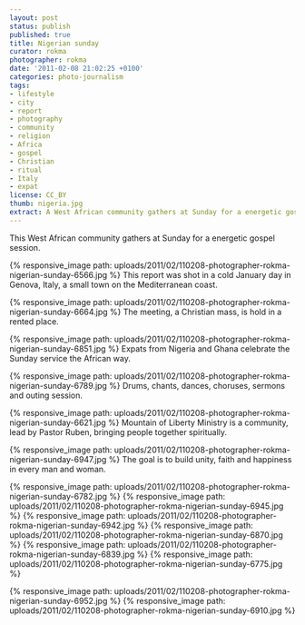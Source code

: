 ```yaml
---
layout: post
status: publish
published: true
title: Nigerian sunday
curator: rokma
photographer: rokma
date: '2011-02-08 21:02:25 +0100'
categories: photo-journalism
tags:
- lifestyle
- city
- report
- photography
- community
- religion
- Africa
- gospel
- Christian
- ritual
- Italy
- expat
license: CC_BY
thumb: nigeria.jpg
extract: A West African community gathers at Sunday for a energetic gospel session. The goal is to build unity, faith and happiness in every man and woman.
---
```


This West African community gathers at Sunday for a energetic gospel session.

{% responsive_image path: uploads/2011/02/110208-photographer-rokma-nigerian-sunday-6566.jpg %}
This report was shot in a cold January day in Genova, Italy, a small town on the Mediterranean coast.

{% responsive_image path: uploads/2011/02/110208-photographer-rokma-nigerian-sunday-6664.jpg %}
The meeting, a Christian mass, is hold in a rented place.

{% responsive_image path: uploads/2011/02/110208-photographer-rokma-nigerian-sunday-6851.jpg %}
Expats from Nigeria and Ghana celebrate the Sunday service the African way.

{% responsive_image path: uploads/2011/02/110208-photographer-rokma-nigerian-sunday-6789.jpg %}
Drums, chants, dances, choruses, sermons and outing session.



{% responsive_image path: uploads/2011/02/110208-photographer-rokma-nigerian-sunday-6621.jpg %}
Mountain of Liberty Ministry is a community, lead by Pastor Ruben, bringing people together spiritually.

{% responsive_image path: uploads/2011/02/110208-photographer-rokma-nigerian-sunday-6947.jpg %}
The goal is to build unity, faith and happiness in every man and woman.


{% responsive_image path: uploads/2011/02/110208-photographer-rokma-nigerian-sunday-6782.jpg %}
{% responsive_image path: uploads/2011/02/110208-photographer-rokma-nigerian-sunday-6945.jpg %}
{% responsive_image path: uploads/2011/02/110208-photographer-rokma-nigerian-sunday-6942.jpg %}
{% responsive_image path: uploads/2011/02/110208-photographer-rokma-nigerian-sunday-6870.jpg %}
{% responsive_image path: uploads/2011/02/110208-photographer-rokma-nigerian-sunday-6839.jpg %}
{% responsive_image path: uploads/2011/02/110208-photographer-rokma-nigerian-sunday-6775.jpg %}

{% responsive_image path: uploads/2011/02/110208-photographer-rokma-nigerian-sunday-6952.jpg %}
{% responsive_image path: uploads/2011/02/110208-photographer-rokma-nigerian-sunday-6910.jpg %}
